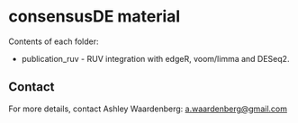 # consensusDE material

Contents of each folder:

+ publication_ruv - RUV integration with edgeR, voom/limma and DESeq2.

## Contact

For more details, contact Ashley Waardenberg:
a.waardenberg@gmail.com
